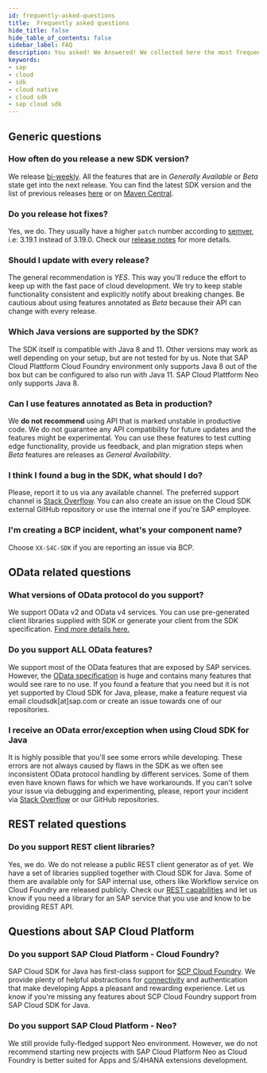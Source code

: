```yaml
---
id: frequently-asked-questions
title:  Frequently asked questions
hide_title: false
hide_table_of_contents: false
sidebar_label: FAQ
description: You asked! We Answered! We collected here the most frequent question about SAP Cloud SDK for Java.
keywords:
- sap
- cloud
- sdk
- cloud native
- cloud sdk
- sap cloud sdk
---
```


## Generic questions ##

### How often do you release a new SDK version?

We release [bi-weekly](https://search.maven.org/artifact/com.sap.cloud.sdk/sdk-bom). All the features that are in
_Generally Available_ or _Beta_ state get into the next release. You can find the latest SDK version and the list
of previous releases [here](../api-reference-java) or on [Maven
Central](https://search.maven.org/artifact/com.sap.cloud.sdk/sdk-bom).

### Do you release hot fixes?

Yes, we do. They usually have a higher `patch` number according to [semver](https://semver.org/), i.e: 3.19.1 instead of
3.19.0. Check our [release notes](https://help.sap.com/doc/6c02295dfa8f47cf9c08a19f2e172901/1.0/en-US/index.html) for
more details.

### Should I update with every release?

The general recommendation is _YES_. This way you'll reduce the effort to keep up with the fast pace of cloud
development. We try to keep stable functionality consistent and explicitly notify about breaking changes. Be cautious
about using features annotated as _Beta_ because their API can change with every release.

### Which Java versions are supported by the SDK?

The SDK itself is compatible with Java 8 and 11.
Other versions may work as well depending on your setup, but are not tested for by us.
Note that SAP Cloud Plattform Cloud Foundry environment only supports Java 8 out of the box but can be configured to also run with Java 11.
SAP Cloud Plattform Neo only supports Java 8.

### Can I use features annotated as Beta in production?

We __do not recommend__ using API that is marked unstable in productive code. We do not guarantee any API compatibility
for future updates and the features might be experimental. You can use these features to test cutting edge
functionality, provide us feedback, and plan migration steps when _Beta_ features are releases as _General
Availability_.

### I think I found a bug in the SDK, what should I do?

Please, report it to us via any available channel. The preferred support channel is [Stack
Overflow](https://stackoverflow.com/questions/tagged/sap-cloud-sdk ). You can also create an issue on the Cloud SDK
external GitHub repository or use the internal one if you're SAP employee.

### I'm creating a BCP incident, what's your component name?

Choose `XX-S4C-SDK` if you are reporting an issue via BCP.

## OData related questions ##

### What versions of OData protocol do you support?

We support OData v2 and OData v4 services. You can use pre-generated client libraries supplied with SDK or generate your
client from the SDK specification. [Find more details here.](../features/odata/overview )

### Do you support ALL OData features?

We support most of the OData features that are exposed by SAP services. However, the [OData
specification](https://www.odata.org/documentation/) is huge and contains many features that would see rare to no
use. If you found a feature that you need but it is not yet supported by Cloud SDK for Java, please, make a feature request
via email cloudsdk[at]sap.com or create an issue towards one of our repositories.

### I receive an OData error/exception when using Cloud SDK for Java

It is highly possible that you'll see some errors while developing. These errors are not always caused by flaws in the SDK
as we often see inconsistent OData protocol handling by different services. Some of them even have known flaws for which
we have workarounds. If you can't solve your issue via debugging and experimenting, please, report your incident via
[Stack Overflow](https://stackoverflow.com/questions/tagged/sap-cloud-sdk ) or our GitHub repositories.

## REST related questions ##

### Do you support REST client libraries?

Yes, we do. We do not release a public REST client generator as of yet. We have a set of libraries supplied together
with Cloud SDK for Java. Some of them are available only for SAP internal use, others like Workflow service on Cloud
Foundry are released publicly. Check our [REST capabilities](../features/rest/overview) and let us know if you need a library for an
SAP service that you use and know to be providing REST API.

## Questions about SAP Cloud Platform

### Do you support SAP Cloud Platform - Cloud Foundry?

SAP Cloud SDK for Java has first-class support for [SCP Cloud Foundry](https://www.sap.com/products/cloud-platform.html). We provide plenty of helpful abstractions for [connectivity](../feature/connectivity/sdk-connectivity-destination-service) and authentication that make developing Apps a pleasant and rewarding experience. Let us know if you're missing any features about SCP Cloud Foundry support from SAP Cloud SDK for Java.

### Do you support SAP Cloud Platform - Neo?

We still provide fully-fledged support Neo environment. However, we do not recommend starting new projects with SAP Cloud Platform Neo as Cloud Foundry is better suited for Apps and S/4HANA extensions development.
